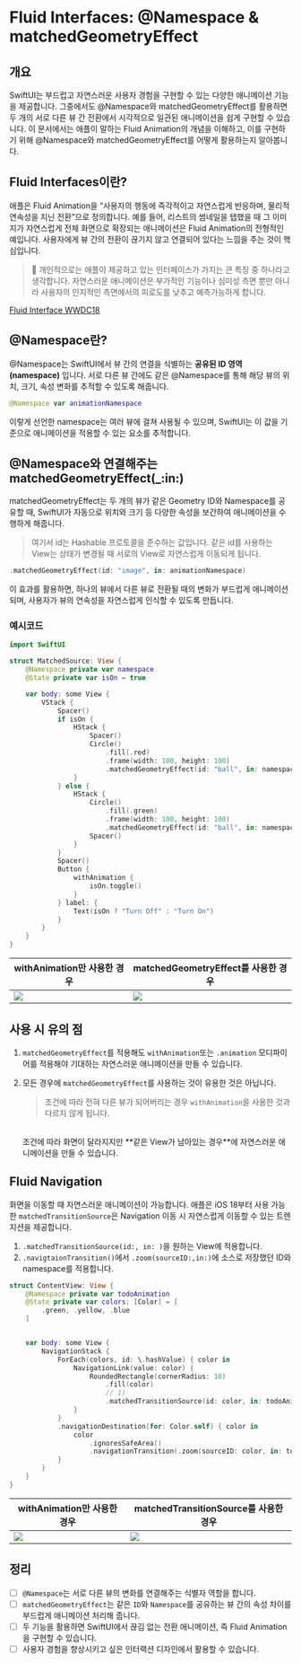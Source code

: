 # Fluid Interfaces: @Namespace & matchedGeometryEffect

##  개요

SwiftUI는 부드럽고 자연스러운 사용자 경험을 구현할 수 있는 다양한 애니메이션 기능을 제공합니다. 그중에서도 @Namespace와 matchedGeometryEffect를 활용하면 두 개의 서로 다른 뷰 간 전환에서 시각적으로 일관된 애니메이션을 쉽게 구현할 수 있습니다. 이 문서에서는 애플이 말하는 Fluid Animation의 개념을 이해하고, 이를 구현하기 위해 @Namespace와 matchedGeometryEffect를 어떻게 활용하는지 알아봅니다.


## Fluid Interfaces이란?

애플은 Fluid Animation을 “사용자의 행동에 즉각적이고 자연스럽게 반응하며, 물리적 연속성을 지닌 전환”으로 정의합니다. 예를 들어, 리스트의 썸네일을 탭했을 때 그 이미지가 자연스럽게 전체 화면으로 확장되는 애니메이션은 Fluid Animation의 전형적인 예입니다. 사용자에게 뷰 간의 전환이 끊기지 않고 연결되어 있다는 느낌을 주는 것이 핵심입니다.
> 💭 개인적으로는 애플이 제공하고 있는 인터페이스가 가지는 큰 특징 중 하나라고 생각합니다. 자연스러운 애니메이션은 부가적인 기능이나 심미성 측면 뿐만 아니라 사용자의 인지적인 측면에서의 피로도를 낮추고 예측가능하게 합니다. 

[Fluid Interface WWDC18](https://developer.apple.com/videos/play/wwdc2018/803/)


## @Namespace란?

@Namespace는 SwiftUI에서 뷰 간의 연결을 식별하는 
**공유된 ID 영역(namespace)**
입니다. 서로 다른 뷰 간에도 같은 @Namespace를 통해 해당 뷰의 위치, 크기, 속성 변화를 추적할 수 있도록 해줍니다.

```swift
@Namespace var animationNamespace
```

이렇게 선언한 namespace는 여러 뷰에 걸쳐 사용될 수 있으며, SwiftUI는 이 값을 기준으로 애니메이션을 적용할 수 있는 요소를 추적합니다.


## @Namespace와 연결해주는 matchedGeometryEffect(_:in:)

matchedGeometryEffect는 두 개의 뷰가 같은 Geometry ID와 Namespace를 공유할 때, SwiftUI가 자동으로 위치와 크기 등 다양한 속성을 보간하여 애니메이션을 수행하게 해줍니다.

> 여기서 id는 Hashable 프로토콜을 준수하는 값입니다. 같은 id를 사용하는 View는 상태가 변경될 때 서로의 View로 자연스럽게 이동되게 됩니다. 
```swift
.matchedGeometryEffect(id: "image", in: animationNamespace)
```


이 효과를 활용하면, 하나의 뷰에서 다른 뷰로 전환될 때의 변화가 부드럽게 애니메이션되며, 사용자가 뷰의 연속성을 자연스럽게 인식할 수 있도록 만듭니다.

### 예시코드
```swift
import SwiftUI

struct MatchedSource: View {
    @Namespace private var namespace
    @State private var isOn = true

    var body: some View {
        VStack {
            Spacer()
            if isOn {
                HStack {
                    Spacer()
                    Circle()
                        .fill(.red)
                        .frame(width: 100, height: 100)
                        .matchedGeometryEffect(id: "ball", in: namespace)
                }
            } else {
                HStack {
                    Circle()
                        .fill(.green)
                        .frame(width: 100, height: 100)
                        .matchedGeometryEffect(id: "ball", in: namespace)
                    Spacer()
                }
            }
            Spacer()
            Button {
                withAnimation {
                    isOn.toggle()
                }
            } label: {
                Text(isOn ? "Turn Off" : "Turn On")
            }
        }
    }
}
```

|withAnimation만 사용한 경우|matchedGeometryEffect를 사용한 경우|
|------|---|
|<img src='/docs/screenshorts/fluid-interface/ball-notApplied.gif'>|<img src='/docs/screenshorts/fluid-interface/ball-applied.gif.gif'>|


## 사용 시 유의 점

1. `matchedGeometryEffect`를 적용해도 `withAnimation`또는 `.animation` 모디파이어를 적용해야 기대하는 자연스러운 애니메이션을 만들 수 있습니다. 
2. 모든 경우에 `matchedGeometryEffect`를 사용하는 것이 유용한 것은 아닙니다.
   
   > 조건에 따라 전혀 다른 뷰가 되어버리는 경우 `withAnimation`을 사용한 것과 다르지 않게 됩니다. 
   <br>
   조건에 따라 화면이 달라지지만 **같은 View가 남아있는 경우**에 자연스러운 애니메이션을 만들 수 있습니다. 
   <br>


## Fluid Navigation

화면을 이동할 때 자연스러운 애니메이션이 가능합니다. 애플은 iOS 18부터 사용 가능한 `matchedTransitionSource`은 Navigation 이동 시 자연스럽게 이동할 수 있는 트렌지션을 제공합니다.

1. `.matchedTransitionSource(id:, in: )`을 원하는 View에 적용합니다. 
2. `.navigtaionTransition()`에서 `.zoom(sourceID:,in:)`에 소스로 저장했던 ID와 namespace를 적용합니다. 

```swift
struct ContentView: View {
    @Namespace private var todoAnimation
    @State private var colors: [Color] = [
        .green, .yellow, .blue
    ]


    var body: some View {
        NavigationStack {
            ForEach(colors, id: \.hashValue) { color in
                NavigationLink(value: color) {
                    RoundedRectangle(cornerRadius: 10)
                        .fill(color)
                        // 1)
                        .matchedTransitionSource(id: color, in: todoAnimation)
                }
            }
            .navigationDestination(for: Color.self) { color in
                color
                    .ignoresSafeArea()
                    .navigationTransition(.zoom(sourceID: color, in: todoAnimation))
            }
        }
    }
}

```

|withAnimation만 사용한 경우|matchedTransitionSource를 사용한 경우|
|------|---|
|<img src='/docs/screenshorts/fluid-interface/color-notApplied.gif'>|<img src='/docs/screenshorts/fluid-interface/color-applied.gif'>|



## 정리

- [ ] `@Namespace`는 서로 다른 뷰의 변화를 연결해주는 식별자 역할을 합니다.
- [ ] `matchedGeometryEffect`는 같은 `ID`와 `Namespace`를 공유하는 뷰 간의 속성 차이를 부드럽게 애니메이션 처리해 줍니다.
- [ ] 두 기능을 활용하면 SwiftUI에서 끊김 없는 전환 애니메이션, 즉 Fluid Animation을 구현할 수 있습니다.
- [ ] 사용자 경험을 향상시키고 싶은 인터랙션 디자인에서 활용할 수 있습니다. 
